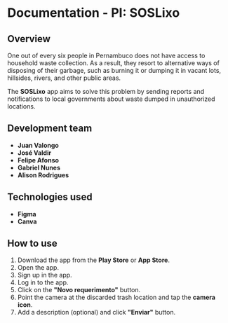 # Documentation - PI: SOSLixo 

## Overview
One out of every six people in Pernambuco does not have access to household waste collection. As a result, they resort to alternative ways of disposing of their garbage, such as burning it or dumping it in vacant lots, hillsides, rivers, and other public areas. 

The **SOSLixo** app aims to solve this problem by sending reports and notifications to local governments about waste dumped in unauthorized locations.


## Development team
- **Juan Valongo**
- **José Valdir**
- **Felipe Afonso**
- **Gabriel Nunes**
- **Alison Rodrigues**

## Technologies used
- **Figma**
- **Canva**

## How to use
1. Download the app from the **Play Store** or **App Store**.
2. Open the app.
3. Sign up in the app.
4. Log in to the app.
5. Click on the **"Novo requerimento"** button.
6. Point the camera at the discarded trash location and tap the **camera icon**.
7. Add a description (optional) and click **"Enviar"** button. 



